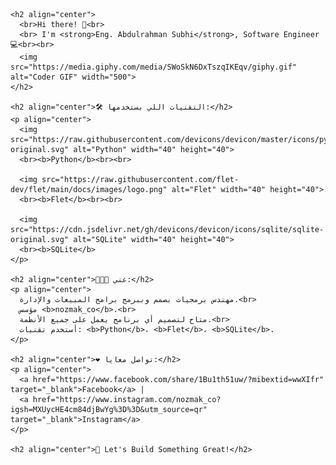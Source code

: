 <!DOCTYPE html>
<html lang="ar">
  <head>
    <meta charset="UTF-8" />
    <meta name="viewport" content="width=device-width, initial-scale=1.0" />
    <title>Eng. Abdulrahman Subhi - nozmak_co</title>
  </head>
  <body>

    <h2 align="center">
      <br>Hi there! 👋<br>
      <br> I'm <strong>Eng. Abdulrahman Subhi</strong>, Software Engineer 💻<br><br>
      <img src="https://media.giphy.com/media/SWoSkN6DxTszqIKEqv/giphy.gif" alt="Coder GIF" width="500">
    </h2>

    <h2 align="center">🛠️ التقنيات اللي بستخدمها:</h2>
    <p align="center">
      <img src="https://raw.githubusercontent.com/devicons/devicon/master/icons/python/python-original.svg" alt="Python" width="40" height="40">
      <br><b>Python</b><br><br>

      <img src="https://raw.githubusercontent.com/flet-dev/flet/main/docs/images/logo.png" alt="Flet" width="40" height="40">
      <br><b>Flet</b><br><br>

      <img src="https://cdn.jsdelivr.net/gh/devicons/devicon/icons/sqlite/sqlite-original.svg" alt="SQLite" width="40" height="40">
      <br><b>SQLite</b>
    </p>

    <h2 align="center">👨🏻‍💻 عني:</h2>
    <p align="center">
      مهندس برمجيات بصمم وببرمج برامج المبيعات والإدارة.<br>
      مؤسس <b>nozmak_co</b>.<br>
      متاح لتصميم أي برنامج يعمل على جميع الأنظمة.<br>
      أستخدم تقنيات: <b>Python</b>، <b>Flet</b>، <b>SQLite</b>.
    </p>

    <h2 align="center">❤️ تواصل معايا:</h2>
    <p align="center">
      <a href="https://www.facebook.com/share/1Bu1th51uw/?mibextid=wwXIfr" target="_blank">Facebook</a> |
      <a href="https://www.instagram.com/nozmak_co?igsh=MXUycHE4cm84djBwYg%3D%3D&utm_source=qr" target="_blank">Instagram</a>
    </p>

    <h2 align="center">🚀 Let's Build Something Great!</h2>

  </body>
</html>
